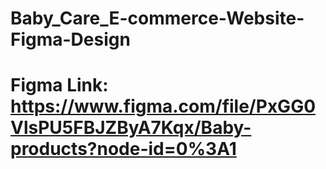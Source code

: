 # Baby_Care_E-commerce-Website-Figma-Design
# Figma Link: https://www.figma.com/file/PxGG0VlsPU5FBJZByA7Kqx/Baby-products?node-id=0%3A1
